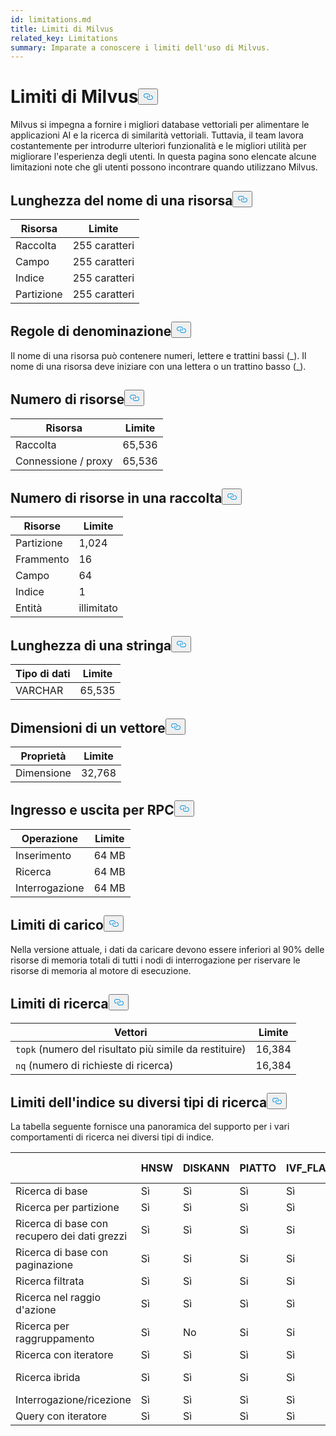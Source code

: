 ```yaml
---
id: limitations.md
title: Limiti di Milvus
related_key: Limitations
summary: Imparate a conoscere i limiti dell'uso di Milvus.
---
```

<h1 id="Milvus-Limits" class="common-anchor-header">Limiti di Milvus<button data-href="#Milvus-Limits" class="anchor-icon" translate="no">
      <svg translate="no"
        aria-hidden="true"
        focusable="false"
        height="20"
        version="1.1"
        viewBox="0 0 16 16"
        width="16"
      >
        <path
          fill="#0092E4"
          fill-rule="evenodd"
          d="M4 9h1v1H4c-1.5 0-3-1.69-3-3.5S2.55 3 4 3h4c1.45 0 3 1.69 3 3.5 0 1.41-.91 2.72-2 3.25V8.59c.58-.45 1-1.27 1-2.09C10 5.22 8.98 4 8 4H4c-.98 0-2 1.22-2 2.5S3 9 4 9zm9-3h-1v1h1c1 0 2 1.22 2 2.5S13.98 12 13 12H9c-.98 0-2-1.22-2-2.5 0-.83.42-1.64 1-2.09V6.25c-1.09.53-2 1.84-2 3.25C6 11.31 7.55 13 9 13h4c1.45 0 3-1.69 3-3.5S14.5 6 13 6z"
        ></path>
      </svg>
    </button></h1><p>Milvus si impegna a fornire i migliori database vettoriali per alimentare le applicazioni AI e la ricerca di similarità vettoriali. Tuttavia, il team lavora costantemente per introdurre ulteriori funzionalità e le migliori utilità per migliorare l'esperienza degli utenti. In questa pagina sono elencate alcune limitazioni note che gli utenti possono incontrare quando utilizzano Milvus.</p>
<h2 id="Length-of-a-resource-name" class="common-anchor-header">Lunghezza del nome di una risorsa<button data-href="#Length-of-a-resource-name" class="anchor-icon" translate="no">
      <svg translate="no"
        aria-hidden="true"
        focusable="false"
        height="20"
        version="1.1"
        viewBox="0 0 16 16"
        width="16"
      >
        <path
          fill="#0092E4"
          fill-rule="evenodd"
          d="M4 9h1v1H4c-1.5 0-3-1.69-3-3.5S2.55 3 4 3h4c1.45 0 3 1.69 3 3.5 0 1.41-.91 2.72-2 3.25V8.59c.58-.45 1-1.27 1-2.09C10 5.22 8.98 4 8 4H4c-.98 0-2 1.22-2 2.5S3 9 4 9zm9-3h-1v1h1c1 0 2 1.22 2 2.5S13.98 12 13 12H9c-.98 0-2-1.22-2-2.5 0-.83.42-1.64 1-2.09V6.25c-1.09.53-2 1.84-2 3.25C6 11.31 7.55 13 9 13h4c1.45 0 3-1.69 3-3.5S14.5 6 13 6z"
        ></path>
      </svg>
    </button></h2><table>
<thead>
<tr><th>Risorsa</th><th>Limite</th></tr>
</thead>
<tbody>
<tr><td>Raccolta</td><td>255 caratteri</td></tr>
<tr><td>Campo</td><td>255 caratteri</td></tr>
<tr><td>Indice</td><td>255 caratteri</td></tr>
<tr><td>Partizione</td><td>255 caratteri</td></tr>
</tbody>
</table>
<h2 id="Naming-rules" class="common-anchor-header">Regole di denominazione<button data-href="#Naming-rules" class="anchor-icon" translate="no">
      <svg translate="no"
        aria-hidden="true"
        focusable="false"
        height="20"
        version="1.1"
        viewBox="0 0 16 16"
        width="16"
      >
        <path
          fill="#0092E4"
          fill-rule="evenodd"
          d="M4 9h1v1H4c-1.5 0-3-1.69-3-3.5S2.55 3 4 3h4c1.45 0 3 1.69 3 3.5 0 1.41-.91 2.72-2 3.25V8.59c.58-.45 1-1.27 1-2.09C10 5.22 8.98 4 8 4H4c-.98 0-2 1.22-2 2.5S3 9 4 9zm9-3h-1v1h1c1 0 2 1.22 2 2.5S13.98 12 13 12H9c-.98 0-2-1.22-2-2.5 0-.83.42-1.64 1-2.09V6.25c-1.09.53-2 1.84-2 3.25C6 11.31 7.55 13 9 13h4c1.45 0 3-1.69 3-3.5S14.5 6 13 6z"
        ></path>
      </svg>
    </button></h2><p>Il nome di una risorsa può contenere numeri, lettere e trattini bassi (_). Il nome di una risorsa deve iniziare con una lettera o un trattino basso (_).</p>
<h2 id="Number-of-resources" class="common-anchor-header">Numero di risorse<button data-href="#Number-of-resources" class="anchor-icon" translate="no">
      <svg translate="no"
        aria-hidden="true"
        focusable="false"
        height="20"
        version="1.1"
        viewBox="0 0 16 16"
        width="16"
      >
        <path
          fill="#0092E4"
          fill-rule="evenodd"
          d="M4 9h1v1H4c-1.5 0-3-1.69-3-3.5S2.55 3 4 3h4c1.45 0 3 1.69 3 3.5 0 1.41-.91 2.72-2 3.25V8.59c.58-.45 1-1.27 1-2.09C10 5.22 8.98 4 8 4H4c-.98 0-2 1.22-2 2.5S3 9 4 9zm9-3h-1v1h1c1 0 2 1.22 2 2.5S13.98 12 13 12H9c-.98 0-2-1.22-2-2.5 0-.83.42-1.64 1-2.09V6.25c-1.09.53-2 1.84-2 3.25C6 11.31 7.55 13 9 13h4c1.45 0 3-1.69 3-3.5S14.5 6 13 6z"
        ></path>
      </svg>
    </button></h2><table>
<thead>
<tr><th>Risorsa</th><th>Limite</th></tr>
</thead>
<tbody>
<tr><td>Raccolta</td><td>65,536</td></tr>
<tr><td>Connessione / proxy</td><td>65,536</td></tr>
</tbody>
</table>
<h2 id="Number-of-resources-in-a-collection" class="common-anchor-header">Numero di risorse in una raccolta<button data-href="#Number-of-resources-in-a-collection" class="anchor-icon" translate="no">
      <svg translate="no"
        aria-hidden="true"
        focusable="false"
        height="20"
        version="1.1"
        viewBox="0 0 16 16"
        width="16"
      >
        <path
          fill="#0092E4"
          fill-rule="evenodd"
          d="M4 9h1v1H4c-1.5 0-3-1.69-3-3.5S2.55 3 4 3h4c1.45 0 3 1.69 3 3.5 0 1.41-.91 2.72-2 3.25V8.59c.58-.45 1-1.27 1-2.09C10 5.22 8.98 4 8 4H4c-.98 0-2 1.22-2 2.5S3 9 4 9zm9-3h-1v1h1c1 0 2 1.22 2 2.5S13.98 12 13 12H9c-.98 0-2-1.22-2-2.5 0-.83.42-1.64 1-2.09V6.25c-1.09.53-2 1.84-2 3.25C6 11.31 7.55 13 9 13h4c1.45 0 3-1.69 3-3.5S14.5 6 13 6z"
        ></path>
      </svg>
    </button></h2><table>
<thead>
<tr><th>Risorse</th><th>Limite</th></tr>
</thead>
<tbody>
<tr><td>Partizione</td><td>1,024</td></tr>
<tr><td>Frammento</td><td>16</td></tr>
<tr><td>Campo</td><td>64</td></tr>
<tr><td>Indice</td><td>1</td></tr>
<tr><td>Entità</td><td>illimitato</td></tr>
</tbody>
</table>
<h2 id="Length-of-a-string" class="common-anchor-header">Lunghezza di una stringa<button data-href="#Length-of-a-string" class="anchor-icon" translate="no">
      <svg translate="no"
        aria-hidden="true"
        focusable="false"
        height="20"
        version="1.1"
        viewBox="0 0 16 16"
        width="16"
      >
        <path
          fill="#0092E4"
          fill-rule="evenodd"
          d="M4 9h1v1H4c-1.5 0-3-1.69-3-3.5S2.55 3 4 3h4c1.45 0 3 1.69 3 3.5 0 1.41-.91 2.72-2 3.25V8.59c.58-.45 1-1.27 1-2.09C10 5.22 8.98 4 8 4H4c-.98 0-2 1.22-2 2.5S3 9 4 9zm9-3h-1v1h1c1 0 2 1.22 2 2.5S13.98 12 13 12H9c-.98 0-2-1.22-2-2.5 0-.83.42-1.64 1-2.09V6.25c-1.09.53-2 1.84-2 3.25C6 11.31 7.55 13 9 13h4c1.45 0 3-1.69 3-3.5S14.5 6 13 6z"
        ></path>
      </svg>
    </button></h2><table>
<thead>
<tr><th>Tipo di dati</th><th>Limite</th></tr>
</thead>
<tbody>
<tr><td>VARCHAR</td><td>65,535</td></tr>
</tbody>
</table>
<h2 id="Dimensions-of-a-vector" class="common-anchor-header">Dimensioni di un vettore<button data-href="#Dimensions-of-a-vector" class="anchor-icon" translate="no">
      <svg translate="no"
        aria-hidden="true"
        focusable="false"
        height="20"
        version="1.1"
        viewBox="0 0 16 16"
        width="16"
      >
        <path
          fill="#0092E4"
          fill-rule="evenodd"
          d="M4 9h1v1H4c-1.5 0-3-1.69-3-3.5S2.55 3 4 3h4c1.45 0 3 1.69 3 3.5 0 1.41-.91 2.72-2 3.25V8.59c.58-.45 1-1.27 1-2.09C10 5.22 8.98 4 8 4H4c-.98 0-2 1.22-2 2.5S3 9 4 9zm9-3h-1v1h1c1 0 2 1.22 2 2.5S13.98 12 13 12H9c-.98 0-2-1.22-2-2.5 0-.83.42-1.64 1-2.09V6.25c-1.09.53-2 1.84-2 3.25C6 11.31 7.55 13 9 13h4c1.45 0 3-1.69 3-3.5S14.5 6 13 6z"
        ></path>
      </svg>
    </button></h2><table>
<thead>
<tr><th>Proprietà</th><th>Limite</th></tr>
</thead>
<tbody>
<tr><td>Dimensione</td><td>32,768</td></tr>
</tbody>
</table>
<h2 id="Input-and-Output-per-RPC" class="common-anchor-header">Ingresso e uscita per RPC<button data-href="#Input-and-Output-per-RPC" class="anchor-icon" translate="no">
      <svg translate="no"
        aria-hidden="true"
        focusable="false"
        height="20"
        version="1.1"
        viewBox="0 0 16 16"
        width="16"
      >
        <path
          fill="#0092E4"
          fill-rule="evenodd"
          d="M4 9h1v1H4c-1.5 0-3-1.69-3-3.5S2.55 3 4 3h4c1.45 0 3 1.69 3 3.5 0 1.41-.91 2.72-2 3.25V8.59c.58-.45 1-1.27 1-2.09C10 5.22 8.98 4 8 4H4c-.98 0-2 1.22-2 2.5S3 9 4 9zm9-3h-1v1h1c1 0 2 1.22 2 2.5S13.98 12 13 12H9c-.98 0-2-1.22-2-2.5 0-.83.42-1.64 1-2.09V6.25c-1.09.53-2 1.84-2 3.25C6 11.31 7.55 13 9 13h4c1.45 0 3-1.69 3-3.5S14.5 6 13 6z"
        ></path>
      </svg>
    </button></h2><table>
<thead>
<tr><th>Operazione</th><th>Limite</th></tr>
</thead>
<tbody>
<tr><td>Inserimento</td><td>64 MB</td></tr>
<tr><td>Ricerca</td><td>64 MB</td></tr>
<tr><td>Interrogazione</td><td>64 MB</td></tr>
</tbody>
</table>
<h2 id="Load-limits" class="common-anchor-header">Limiti di carico<button data-href="#Load-limits" class="anchor-icon" translate="no">
      <svg translate="no"
        aria-hidden="true"
        focusable="false"
        height="20"
        version="1.1"
        viewBox="0 0 16 16"
        width="16"
      >
        <path
          fill="#0092E4"
          fill-rule="evenodd"
          d="M4 9h1v1H4c-1.5 0-3-1.69-3-3.5S2.55 3 4 3h4c1.45 0 3 1.69 3 3.5 0 1.41-.91 2.72-2 3.25V8.59c.58-.45 1-1.27 1-2.09C10 5.22 8.98 4 8 4H4c-.98 0-2 1.22-2 2.5S3 9 4 9zm9-3h-1v1h1c1 0 2 1.22 2 2.5S13.98 12 13 12H9c-.98 0-2-1.22-2-2.5 0-.83.42-1.64 1-2.09V6.25c-1.09.53-2 1.84-2 3.25C6 11.31 7.55 13 9 13h4c1.45 0 3-1.69 3-3.5S14.5 6 13 6z"
        ></path>
      </svg>
    </button></h2><p>Nella versione attuale, i dati da caricare devono essere inferiori al 90% delle risorse di memoria totali di tutti i nodi di interrogazione per riservare le risorse di memoria al motore di esecuzione.</p>
<h2 id="Search-limits" class="common-anchor-header">Limiti di ricerca<button data-href="#Search-limits" class="anchor-icon" translate="no">
      <svg translate="no"
        aria-hidden="true"
        focusable="false"
        height="20"
        version="1.1"
        viewBox="0 0 16 16"
        width="16"
      >
        <path
          fill="#0092E4"
          fill-rule="evenodd"
          d="M4 9h1v1H4c-1.5 0-3-1.69-3-3.5S2.55 3 4 3h4c1.45 0 3 1.69 3 3.5 0 1.41-.91 2.72-2 3.25V8.59c.58-.45 1-1.27 1-2.09C10 5.22 8.98 4 8 4H4c-.98 0-2 1.22-2 2.5S3 9 4 9zm9-3h-1v1h1c1 0 2 1.22 2 2.5S13.98 12 13 12H9c-.98 0-2-1.22-2-2.5 0-.83.42-1.64 1-2.09V6.25c-1.09.53-2 1.84-2 3.25C6 11.31 7.55 13 9 13h4c1.45 0 3-1.69 3-3.5S14.5 6 13 6z"
        ></path>
      </svg>
    </button></h2><table>
<thead>
<tr><th>Vettori</th><th>Limite</th></tr>
</thead>
<tbody>
<tr><td><code translate="no">topk</code> (numero del risultato più simile da restituire)</td><td>16,384</td></tr>
<tr><td><code translate="no">nq</code> (numero di richieste di ricerca)</td><td>16,384</td></tr>
</tbody>
</table>
<h2 id="Index-limits-on-different-search-types" class="common-anchor-header">Limiti dell'indice su diversi tipi di ricerca<button data-href="#Index-limits-on-different-search-types" class="anchor-icon" translate="no">
      <svg translate="no"
        aria-hidden="true"
        focusable="false"
        height="20"
        version="1.1"
        viewBox="0 0 16 16"
        width="16"
      >
        <path
          fill="#0092E4"
          fill-rule="evenodd"
          d="M4 9h1v1H4c-1.5 0-3-1.69-3-3.5S2.55 3 4 3h4c1.45 0 3 1.69 3 3.5 0 1.41-.91 2.72-2 3.25V8.59c.58-.45 1-1.27 1-2.09C10 5.22 8.98 4 8 4H4c-.98 0-2 1.22-2 2.5S3 9 4 9zm9-3h-1v1h1c1 0 2 1.22 2 2.5S13.98 12 13 12H9c-.98 0-2-1.22-2-2.5 0-.83.42-1.64 1-2.09V6.25c-1.09.53-2 1.84-2 3.25C6 11.31 7.55 13 9 13h4c1.45 0 3-1.69 3-3.5S14.5 6 13 6z"
        ></path>
      </svg>
    </button></h2><p>La tabella seguente fornisce una panoramica del supporto per i vari comportamenti di ricerca nei diversi tipi di indice.</p>
<table>
<thead>
<tr><th></th><th>HNSW</th><th>DISKANN</th><th>PIATTO</th><th>IVF_FLAT</th><th>IVF_SQ8</th><th>IVF_PQ</th><th>SCANN</th><th>GPU_IFV_FLAT</th><th>GPU_IVF_PQ</th><th>GPU_CAGRA</th><th>GPU_BRUTE_FORCE</th><th>INDICE SPARSE_INVERTITO</th><th>SPARSE_WAND</th><th>BIN_FLAT</th><th>BIN_IVF_FLAT</th></tr>
</thead>
<tbody>
<tr><td>Ricerca di base</td><td>Sì</td><td>Sì</td><td>Sì</td><td>Sì</td><td>Si</td><td>Si</td><td>Si</td><td>Si</td><td>Si</td><td>Si</td><td>Si</td><td>Si</td><td>Si</td><td>Si</td><td>Sì</td></tr>
<tr><td>Ricerca per partizione</td><td>Sì</td><td>Sì</td><td>Sì</td><td>Sì</td><td>Si</td><td>Si</td><td>Si</td><td>Si</td><td>Si</td><td>Si</td><td>Si</td><td>Si</td><td>Si</td><td>Si</td><td>Sì</td></tr>
<tr><td>Ricerca di base con recupero dei dati grezzi</td><td>Sì</td><td>Sì</td><td>Sì</td><td>Si</td><td>Si</td><td>Si</td><td>Si</td><td>Si</td><td>Si</td><td>Si</td><td>Si</td><td>Si</td><td>Si</td><td>Si</td><td>Si</td></tr>
<tr><td>Ricerca di base con paginazione</td><td>Sì</td><td>Si</td><td>Si</td><td>Si</td><td>Si</td><td>Si</td><td>Si</td><td>Si</td><td>Si</td><td>Si</td><td>Si</td><td>Si</td><td>Si</td><td>Si</td><td>Si</td></tr>
<tr><td>Ricerca filtrata</td><td>Sì</td><td>Sì</td><td>Si</td><td>Si</td><td>Si</td><td>Si</td><td>Si</td><td>Si</td><td>Si</td><td>Si</td><td>Si</td><td>Si</td><td>Si</td><td>Si</td><td>Sì</td></tr>
<tr><td>Ricerca nel raggio d'azione</td><td>Sì</td><td>Sì</td><td>Sì</td><td>Sì</td><td>Si</td><td>Si</td><td>Si</td><td>No</td><td>No</td><td>No</td><td>No</td><td>No</td><td>No</td><td>Sì</td><td>Sì</td></tr>
<tr><td>Ricerca per raggruppamento</td><td>Sì</td><td>No</td><td>Si</td><td>Si</td><td>No</td><td>No</td><td>No</td><td>No</td><td>No</td><td>No</td><td>No</td><td>No</td><td>No</td><td>No</td><td>No</td></tr>
<tr><td>Ricerca con iteratore</td><td>Sì</td><td>Sì</td><td>Sì</td><td>Sì</td><td>Si</td><td>Si</td><td>Si</td><td>No</td><td>No</td><td>No</td><td>No</td><td>No</td><td>No</td><td>No</td><td>No</td></tr>
<tr><td>Ricerca ibrida</td><td>Sì</td><td>Sì</td><td>Si</td><td>Sì</td><td>Si</td><td>Si</td><td>Si</td><td>Si</td><td>Si</td><td>Si</td><td>Si</td><td>Sì(Solo RRFRanker)</td><td>Sì(Solo RRFRanker)</td><td>Sì</td><td>Sì</td></tr>
<tr><td>Interrogazione/ricezione</td><td>Sì</td><td>Sì</td><td>Sì</td><td>Sì</td><td>Sì</td><td>Si</td><td>Si</td><td>Si</td><td>Si</td><td>Si</td><td>Si</td><td>Si</td><td>Si</td><td>Si</td><td>Sì</td></tr>
<tr><td>Query con iteratore</td><td>Sì</td><td>Sì</td><td>Sì</td><td>Sì</td><td>Sì</td><td>Si</td><td>Si</td><td>No</td><td>No</td><td>No</td><td>No</td><td>Sì</td><td>Sì</td><td>Si</td><td>Si</td></tr>
</tbody>
</table>
